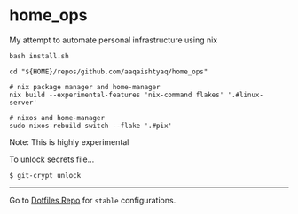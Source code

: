 # home_ops

My attempt to automate personal infrastructure using nix

```shell
bash install.sh
```


```shell
cd "${HOME}/repos/github.com/aaqaishtyaq/home_ops"

# nix package manager and home-manager
nix build --experimental-features 'nix-command flakes' '.#linux-server'

# nixos and home-manager
sudo nixos-rebuild switch --flake '.#pix'
```

Note: This is highly experimental

To unlock secrets file...
```
$ git-crypt unlock
```
---

Go to [Dotfiles Repo](https://github.com/aaqaishtyaq/dotfiles) for `stable` configurations.

